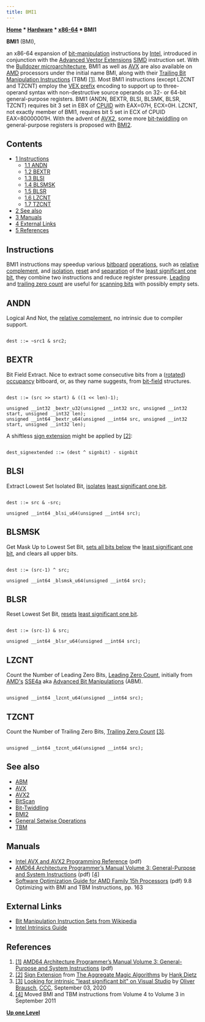 ```yaml
---
title: BMI1
---
```

**[Home](Home "Home") * [Hardware](Hardware "Hardware") * [x86-64](X86-64 "X86-64") * BMI1**

**BMI1** (BMI),

an x86-64 expansion of [bit-manipulation](Bit-Twiddling#BitManipulation "Bit-Twiddling") instructions by [Intel](Intel "Intel"), introduced in conjunction with the [Advanced Vector Extensions](AVX "AVX") [SIMD](SIMD_and_SWAR_Techniques "SIMD and SWAR Techniques") instruction set. With the [Bulldozer microarchitecture](https://en.wikipedia.org/wiki/Bulldozer_%28microarchitecture%29), BMI1 as well as [AVX](AVX "AVX") are also available on [AMD](AMD "AMD") processors under the initial name BMI, along with their [Trailing Bit Manipulation Instructions](TBM "TBM") (TBM) <a id="cite-note-1" href="#cite-ref-1">[1]</a>. Most BMI1 instructions (except LZCNT and TZCNT) employ the [VEX prefix](https://en.wikipedia.org/wiki/VEX_prefix) encoding to support up to three-operand syntax with non-destructive source operands on 32- or 64-bit general-purpose registers. BMI1 (ANDN, BEXTR, BLSI, BLSMK, BLSR, TZCNT) requires bit 3 set in EBX of [CPUID](https://en.wikipedia.org/wiki/CPUID) with EAX=07H, ECX=0H. LZCNT, not exactly member of BMI1, requires bit 5 set in ECX of CPUID EAX=80000001H. With the advent of [AVX2](AVX2 "AVX2"), some more [bit-twiddling](Bit-Twiddling "Bit-Twiddling") on general-purpose registers is proposed with [BMI2](BMI2 "BMI2").

## Contents

- [1 Instructions](#instructions)
  - [1.1 ANDN](#andn)
  - [1.2 BEXTR](#bextr)
  - [1.3 BLSI](#blsi)
  - [1.4 BLSMSK](#blsmsk)
  - [1.5 BLSR](#blsr)
  - [1.6 LZCNT](#lzcnt)
  - [1.7 TZCNT](#tzcnt)
- [2 See also](#see-also)
- [3 Manuals](#manuals)
- [4 External Links](#external-links)
- [5 References](#references)

## Instructions

BMI1 instructions may speedup various [bitboard](Bitboards "Bitboards") [operations](General_Setwise_Operations "General Setwise Operations"), such as [relative complement](General_Setwise_Operations#RelativeComplement "General Setwise Operations"), and [isolation](General_Setwise_Operations#LS1BIsolation "General Setwise Operations"), [reset](General_Setwise_Operations#LS1BReset "General Setwise Operations") and [separation](General_Setwise_Operations#LS1BSeparation "General Setwise Operations") of the [least significant one bit](General_Setwise_Operations#TheLeastSignificantOneBitLS1B "General Setwise Operations"), they combine two instructions and reduce register pressure. [Leading](BitScan#LeadingZeroCount "BitScan") and [trailing zero count](BitScan#TrailingZeroCount "BitScan") are useful for [scanning bits](BitScan "BitScan") with possibly empty sets.

## ANDN

Logical And Not, the [relative complement](General_Setwise_Operations#RelativeComplement "General Setwise Operations"), no intrinsic due to compiler support.

```

dest ::= ~src1 & src2;

```

## BEXTR

Bit Field Extract. Nice to extract some consecutive bits from a ([rotated](Rotated_Bitboards "Rotated Bitboards")) [occupancy](Occupancy "Occupancy") bitboard, or, as they name suggests, from [bit-field](https://en.wikipedia.org/wiki/Bit_field) structures.

```

dest ::= (src >> start) & ((1 << len)-1);

unsigned __int32 _bextr_u32(unsigned __int32 src, unsigned __int32 start, unsigned __int32 len);
unsigned __int64 _bextr_u64(unsigned __int64 src, unsigned __int32 start, unsigned __int32 len);

```

A shiftless [sign extension](Score#SignExtension "Score") might be applied by <a id="cite-note-2" href="#cite-ref-2">[2]</a>:

```

dest_signextended ::= (dest ^ signbit) - signbit

```

## BLSI

Extract Lowest Set Isolated Bit, [isolates](General_Setwise_Operations#LS1BIsolation "General Setwise Operations") [least significant one bit](General_Setwise_Operations#TheLeastSignificantOneBitLS1B "General Setwise Operations").

```

dest ::= src & -src;

unsigned __int64 _blsi_u64(unsigned __int64 src);

```

## BLSMSK

Get Mask Up to Lowest Set Bit, [sets all bits below](General_Setwise_Operations#LS1BSeparation "General Setwise Operations") the [least significant one bit](General_Setwise_Operations#TheLeastSignificantOneBitLS1B "General Setwise Operations"), and clears all upper bits.

```

dest ::= (src-1) ^ src;

unsigned __int64 _blsmsk_u64(unsigned __int64 src);

```

## BLSR

Reset Lowest Set Bit, [resets](General_Setwise_Operations#LS1BReset "General Setwise Operations") [least significant one bit](General_Setwise_Operations#TheLeastSignificantOneBitLS1B "General Setwise Operations").

```

dest ::= (src-1) & src;

unsigned __int64 _blsr_u64(unsigned __int64 src);

```

## LZCNT

Count the Number of Leading Zero Bits, [Leading Zero Count](BitScan#LeadingZeroCount "BitScan"), initially from [AMD's](AMD "AMD") [SSE4a](SSE4#SSE4a "SSE4") aka [Advanced Bit Manipulations](SSE4#ABM "SSE4") (ABM).

```

unsigned __int64 _lzcnt_u64(unsigned __int64 src);

```

## TZCNT

Count the Number of Trailing Zero Bits, [Trailing Zero Count](BitScan#TrailingZeroCount "BitScan") <a id="cite-note-3" href="#cite-ref-3">[3]</a>.

```

unsigned __int64 _tzcnt_u64(unsigned __int64 src);

```

## See also

- [ABM](SSE4#ABM "SSE4")
- [AVX](AVX "AVX")
- [AVX2](AVX2 "AVX2")
- [BitScan](BitScan "BitScan")
- [Bit-Twiddling](Bit-Twiddling "Bit-Twiddling")
- [BMI2](BMI2 "BMI2")
- [General Setwise Operations](General_Setwise_Operations "General Setwise Operations")
- [TBM](TBM "TBM")

## Manuals

- [Intel AVX and AVX2 Programming Reference](http://software.intel.com/file/36945) (pdf)
- [AMD64 Architecture Programmer’s Manual Volume 3: General-Purpose and System Instructions](https://www.amd.com/system/files/TechDocs/24594.pdf) (pdf) <a id="cite-note-4" href="#cite-ref-4">[4]</a>
- [Software Optimization Guide for AMD Family 15h Processors](https://www.amd.com/system/files/TechDocs/47414_15h_sw_opt_guide.pdf) (pdf) 9.8 Optimizing with BMI and TBM Instructions, pp. 163

## External Links

- [Bit Manipulation Instruction Sets from Wikipedia](https://en.wikipedia.org/wiki/Bit_Manipulation_Instruction_Sets)
- [Intel Intrinsics Guide](https://software.intel.com/sites/landingpage/IntrinsicsGuide/#)

## References

1. <a id="cite-ref-1" href="#cite-note-1">[1]</a> [AMD64 Architecture Programmer’s Manual Volume 3: General-Purpose and System Instructions](https://www.amd.com/system/files/TechDocs/24594.pdf) (pdf)
1. <a id="cite-ref-2" href="#cite-note-2">[2]</a> [Sign Extension](http://aggregate.org/MAGIC/#Sign%20Extension) from [The Aggregate Magic Algorithms](http://aggregate.org/MAGIC) by [Hank Dietz](Hank_Dietz "Hank Dietz")
1. <a id="cite-ref-3" href="#cite-note-3">[3]</a> [Looking for intrinsic "least significant bit" on Visual Studio](http://www.talkchess.com/forum3/viewtopic.php?f=7&t=74989) by [Oliver Brausch](Oliver_Brausch "Oliver Brausch"), [CCC](CCC "CCC"), September 03, 2020
1. <a id="cite-ref-4" href="#cite-note-4">[4]</a> Moved BMI and TBM instructions from Volume 4 to Volume 3 in September 2011

**[Up one Level](X86-64 "X86-64")**

